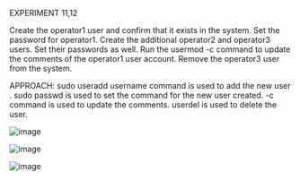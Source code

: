 EXPERIMENT 11,12

Create the operator1 user and confirm that it exists in the system. Set the password for operator1. Create the additional operator2 and operator3 users. Set their passwords as well. Run the usermod -c command to update the comments of the operator1 user account. Remove the operator3 user from the system.

APPROACH: sudo useradd username command is used to add the new user . sudo passwd is used to set the command for the new user created. -c command is used to update the comments. userdel is used to delete the user.


![image](https://github.com/user-attachments/assets/e1bc96ac-787c-4a92-9199-523add5794d3)


![image](https://github.com/user-attachments/assets/c1b7f2ff-75fd-4475-ae19-9e11ad7515d9)


![image](https://github.com/user-attachments/assets/0ddca2a0-d3bb-43e4-96b0-9e4c4365355c)



